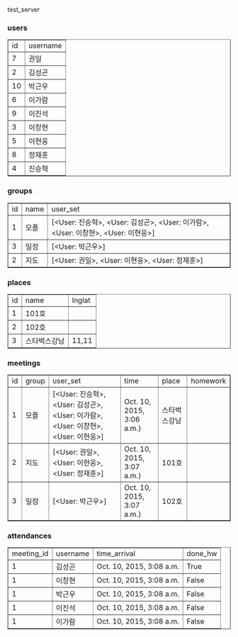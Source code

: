 test_server

<body><h3>users</h3>
<table border="1">
<tbody><tr>
<td>id</td>
<td>username</td>
</tr>

<tr>
<td>7</td>
<td>권일</td>
</tr>

<tr>
<td>2</td>
<td>김성곤</td>
</tr>

<tr>
<td>10</td>
<td>박근우</td>
</tr>

<tr>
<td>6</td>
<td>이가람</td>
</tr>

<tr>
<td>9</td>
<td>이진석</td>
</tr>

<tr>
<td>3</td>
<td>이창현</td>
</tr>

<tr>
<td>5</td>
<td>이현웅</td>
</tr>

<tr>
<td>8</td>
<td>정재훈</td>
</tr>

<tr>
<td>4</td>
<td>진승혁</td>
</tr>

</tbody></table>

<h3>groups</h3>
<table border="1">
<tbody><tr>
<td>id</td>
<td>name</td>
<td>user_set</td>
</tr>

<tr>
<td>1</td>
<td>모플</td>
<td>[&lt;User: 진승혁&gt;, &lt;User: 김성곤&gt;, &lt;User: 이가람&gt;, &lt;User: 이창현&gt;, &lt;User: 이현웅&gt;]</td>
</tr>

<tr>
<td>3</td>
<td>일정</td>
<td>[&lt;User: 박근우&gt;]</td>
</tr>

<tr>
<td>2</td>
<td>지도</td>
<td>[&lt;User: 권일&gt;, &lt;User: 이현웅&gt;, &lt;User: 정재훈&gt;]</td>
</tr>

</tbody></table>

<h3>places</h3>
<table border="1">
<tbody><tr>
<td>id</td>
<td>name</td>
<td>lnglat</td>
</tr>

<tr>
<td>1</td>
<td>101호</td>
<td></td>
</tr>

<tr>
<td>2</td>
<td>102호</td>
<td></td>
</tr>

<tr>
<td>3</td>
<td>스타벅스강남</td>
<td>11,11</td>
</tr>

</tbody></table>


<h3>meetings</h3>
<table border="1">
<tbody><tr>
<td>id</td>
<td>group</td>
<td>user_set</td>
<td>time</td>
<td>place</td>
<td>homework</td>
</tr>

<tr>
<td>1</td>
<td>모플</td>
<td>[&lt;User: 진승혁&gt;, &lt;User: 김성곤&gt;, &lt;User: 이가람&gt;, &lt;User: 이창현&gt;, &lt;User: 이현웅&gt;]</td>
<td>Oct. 10, 2015, 3:06 a.m.}</td>
<td>스타벅스강남</td>
<td></td>
</tr>

<tr>
<td>2</td>
<td>지도</td>
<td>[&lt;User: 권일&gt;, &lt;User: 이현웅&gt;, &lt;User: 정재훈&gt;]</td>
<td>Oct. 10, 2015, 3:07 a.m.}</td>
<td>101호</td>
<td></td>
</tr>

<tr>
<td>3</td>
<td>일정</td>
<td>[&lt;User: 박근우&gt;]</td>
<td>Oct. 10, 2015, 3:07 a.m.}</td>
<td>102호</td>
<td></td>
</tr>

</tbody></table>

<h3>attendances</h3>
<table border="1">
<tbody><tr>
<td>meeting_id</td>
<td>username</td>
<td>time_arrival</td>
<td>done_hw</td>
</tr>

<tr>
<td>1</td>
<td>김성곤</td>
<td>Oct. 10, 2015, 3:08 a.m.</td>
<td>True</td>
</tr>

<tr>
<td>1</td>
<td>이창현</td>
<td>Oct. 10, 2015, 3:08 a.m.</td>
<td>False</td>
</tr>

<tr>
<td>1</td>
<td>박근우</td>
<td>Oct. 10, 2015, 3:08 a.m.</td>
<td>False</td>
</tr>

<tr>
<td>1</td>
<td>이진석</td>
<td>Oct. 10, 2015, 3:08 a.m.</td>
<td>False</td>
</tr>

<tr>
<td>1</td>
<td>이가람</td>
<td>Oct. 10, 2015, 3:08 a.m.</td>
<td>False</td>
</tr>

</tbody></table>

</body>
